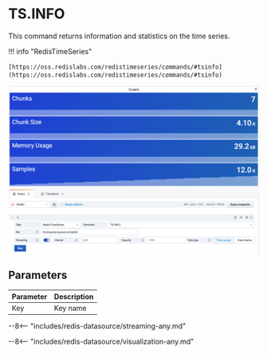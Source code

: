 # TS.INFO

This command returns information and statistics on the time series.

!!! info "RedisTimeSeries"

    [https://oss.redislabs.com/redistimeseries/commands/#tsinfo](https://oss.redislabs.com/redistimeseries/commands/#tsinfo)

![TS.RANGE](../../images/redis-datasource/commands/ts-info.png)

## Parameters

| Parameter | Description |
| --------- | ----------- |
| Key       | Key name    |

--8<-- "includes/redis-datasource/streaming-any.md"

--8<-- "includes/redis-datasource/visualization-any.md"

